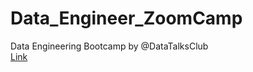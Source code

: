 # Data_Engineer_ZoomCamp
Data Engineering Bootcamp by @DataTalksClub  
[Link](https://github.com/alexeygrigorev)
